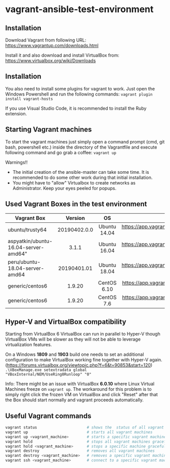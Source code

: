# vagrant-ansible-test-environment

## Installation
Download Vagrant from following URL:
https://www.vagrantup.com/downloads.html

Install it and also download and install VirtualBox from:
https://www.virtualbox.org/wiki/Downloads

## Installation
You also need to install some plugins for vagrant to work. Just open the Windows Powershell and run the following commands:
`vagrant plugin install vagrant-hosts`

If you use Visual Studio Code, it is recommended to install the Ruby extension.

## Starting Vagrant machines
To start the vagrant machines just simply open a command prompt (cmd, git bash, powershell etc.) inside the directory of the Vagrantfile and execute following command and go grab a coffee:
`vagrant up`

Warnings!!
- The initial creation of the ansible-master can take some time. It is recommended to do some other work during that initial installation.
- You might have to "allow" Virtualbox to create networks as Administrator. Keep your eyes peeled for popups.

## Used Vagrant Boxes in the test environment

| Vagrant Box                          | Version      | OS           | URL for more Info                                                       |
| ------------------------------------ |:------------:|:------------:| -----------------------------------------------------------------------:|
| ubuntu/trusty64                      | 20190402.0.0 | Ubuntu 14.04 | https://app.vagrantup.com/bento/boxes/ubuntu-14.04/versions/201808.24.0 |
| aspyatkin/ubuntu-16.04-server-amd64" | 3.1.1        | Ubuntu 16.04 | https://app.vagrantup.com/bento/boxes/ubuntu-16.04/versions/201812.27.0 |
| peru/ubuntu-18.04-server-amd64       | 20190401.01  | Ubuntu 18.04 | https://app.vagrantup.com/bento/boxes/ubuntu-18.04/versions/201812.27.0 |
| generic/centos6                      | 1.9.20       | CentOS 6.10  | https://app.vagrantup.com/bento/boxes/centos-6.10                       |
| generic/centos6                      | 1.9.20       | CentOS 7.6   | https://app.vagrantup.com/bento/boxes/centos-7.6                        |

## Hyper-V and VirtualBox compatibility
Starting from VirtualBox 6 VirtualBox can run in parallel to Hyper-V though VirtualBox VMs will be slower as they will not be able to leverage virtualization features.

On a Windows **1809** and **1903** build one needs to set an additional configuration to make VirtualBox working fine together with Hyper-V again. (https://forums.virtualbox.org/viewtopic.php?f=6&t=90853&start=120)
`.\VBoxManage.exe setextradata global "VBoxInternal/NEM/UseRing0Runloop" "0"`

Info: There might be an issue with VirtualBox **6.0.10** where Linux Virtual Machines freeze on `vagrant up`. The workaround for this problem is to simply right click the frozen VM on VirtualBox and click "Reset" after that the Box should start normally and vagrant proceeds automatically.

## Useful Vagrant commands
```bash
vagrant status						# shows the  status of all vagrant machines which are part of the vagrantfile
vagrant up							# starts all vagrant machines
vagrant up <vagrant_machine>		# starts a specific vagrant machine
vagrant hold						# stops all vagrant machines gracefully
vagrant hold <vagrant_machine>		# stops a specific machine gracefully
vagrant destroy						# removes all vagrant machines
vagrant destroy <vagrant_machine>	# removes a specific vagrant machine
vagrant ssh <vagrant_machine>		# connect to a specific vagrant machine via ssh
```

